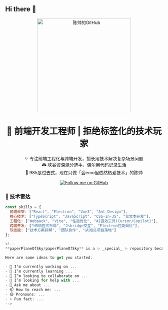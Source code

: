 ## Hi there 👋
<!--
![陈帅的GitHub状态](https://github-readme-stats.vercel.app/api?username=your-username&show_icons=true&theme=radical)
![技术栈](https://github-readme-stats.vercel.app/api/top-langs/?username=your-username&layout=compact&theme=vue)
-->

<div align="center">
  <img src="https://img.shields.io/badge/陈帅-CS-2b6cb0?style=for-the-badge&logo=github&logoColor=white" alt="陈帅的GitHub" width="300"/>
  
  <h1>👋 前端开发工程师 | 拒绝标签化的技术玩家</h1>
  
  <p>
    ✨ 专注前端工程化与跨端开发，擅长用技术解决复杂场景问题<br>
    🎮 峡谷资深混分选手，偶尔用代码记录生活<br>
    📖 985是过去式，现在只做「会emo但依然热爱技术」的陈帅<br>
  </p>

  <a href="https://github.com/your-username" target="_blank">
    <img src="https://img.shields.io/github/followers/your-username?style=social&label=Follow&maxAge=2592000" alt="Follow me on GitHub"/>
  </a>
</div>


### 🔧 技术雷达
```javascript
const skills = {
  前端框架: ["React", "Electron", "Vue3", "Ant Design"],
  核心技术: ["TypeScript", "JavaScript", "CSS-in-JS", "富文本开发"],
  工程化: ["Webpack", "Vite", "性能优化", "AI提效工具(Cursor/Copilot)"],
  跨端开发: ["H5响应式布局", "Jsbridge交互", "Electron性能调优"],
  软技能: ["技术方案拆解", "团队协作", "从0到1项目落地"]
};

<!--
**paperPlaneOfSky/paperPlaneOfSky** is a ✨ _special_ ✨ repository because its `README.md` (this file) appears on your GitHub profile.

Here are some ideas to get you started:

- 🔭 I’m currently working on ...
- 🌱 I’m currently learning ...
- 👯 I’m looking to collaborate on ...
- 🤔 I’m looking for help with ...
- 💬 Ask me about ...
- 📫 How to reach me: ...
- 😄 Pronouns: ...
- ⚡ Fun fact: ...
-->
